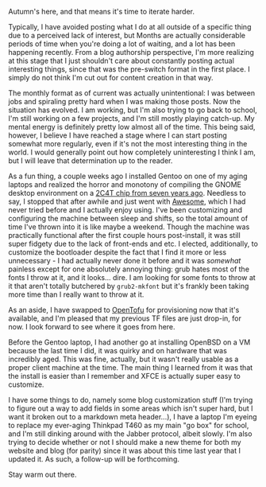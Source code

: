 <!--
.. title: Prelude to Synchronization
.. slug: prelude-to-sync
.. date: 2023-10-05 12:00:00 UTC-04:00
.. tags: blog meta, dev, ops, projects
.. category: personal
.. link: https://blog.autumnrain.cc/posts/prelude-to-sync
.. description: "Channel Training: Line: 0, vector_state: 4, enabled: 0..."
.. type: text
-->


Autumn's here, and that means it's time to iterate harder.

Typically, I have avoided posting what I do at all outside of a specific thing due to a perceived lack of interest, but Months are actually considerable periods of time when you're doing a lot of waiting, and a lot has been happening recently. From a blog authorship perspective, I'm more realizing at this stage that I just shouldn't care about constantly posting actual interesting things, since that was the pre-switch format in the first place. I simply do not think I'm cut out for content creation in that way. 

<!-- TEASER_END -->

The monthly format as of current was actually unintentional: I was between jobs and spiraling pretty hard when I was making those posts. Now the situation has evolved. I am working, but I'm also trying to go back to school, I'm still working on a few projects, and I'm still mostly playing catch-up. My mental energy is definitely pretty low almost all of the time. This being said, however, I believe I have reached a stage where I can start posting somewhat more regularly, even if it's not the most interesting thing in the world. I would generally point out how completely uninteresting I think I am, but I will leave that determination up to the reader. 

As a fun thing, a couple weeks ago I installed Gentoo on one of my aging laptops and realized the horror and monotony of compiling the GNOME desktop environment on a [2C4T chip from seven years ago](https://www.intel.com/content/www/us/en/products/sku/95443/intel-core-i57200u-processor-3m-cache-up-to-3-10-ghz/specifications.html). Needless to say, I stopped that after awhile and just went with [Awesome](https://awesomewm.org/), which I had never tried before and I actually enjoy using. I've been customizing and configuring the machine between sleep and shifts, so the total amount of time I've thrown into it is like maybe a weekend. Though the machine was practically functional after the first couple hours post-install, it was still super fidgety due to the lack of front-ends and etc. I elected, additionally, to customize the bootloader despite the fact that I find it more or less unnecessary - I had actually never done it before and it was *somewhat* painless except for one absolutely annoying thing: grub hates most of the fonts I throw at it, and it looks... dire. I am looking for some fonts to throw at it that aren't totally butchered by `grub2-mkfont` but it's frankly been taking more time than I really want to throw at it.

As an aside, I have swapped to [OpenTofu](https://opentofu.org/) for provisioning now that it's available, and I'm pleased that my previous TF files are just drop-in, for now. I look forward to see where it goes from here.

Before the Gentoo laptop, I had another go at installing OpenBSD on a VM because the last time I did, it was quirky and on hardware that was incredibly aged. This was fine, actually,  but it wasn't really usable as a proper client machine at the time. The main thing I learned from it was that the install is easier than I remember and XFCE is actually super easy to customize.

I have some things to do, namely some blog customization stuff (I'm trying to figure out a way to add fields in some areas which isn't super hard, but I want it broken out to a markdown meta header...), I have a laptop I'm eyeing to replace my ever-aging Thinkpad T460 as my main "go box" for school, and I'm still dinking around with the Jabber protocol, albeit slowly. I'm also trying to decide whether or not I should make a new theme for both my website and blog (for parity) since it was about this time last year that I updated it. As such, a follow-up will be forthcoming.

Stay warm out there.
